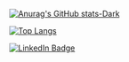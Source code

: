 [![Anurag's GitHub stats-Dark](https://github-readme-stats.vercel.app/api?username=tdkehoe&count_private=true&show_icons=true&theme=dark#gh-dark-mode-only)](https://github.com/anuraghazra/github-readme-stats)

[![Top Langs](https://github-readme-stats.vercel.app/api/top-langs/?username=tdkehoe)](https://github.com/anuraghazra/github-readme-stats)

<div id="badges">
  <a href="https://www.linkedin.com/in/thomasdavidkehoe/"><img src="https://img.shields.io/badge/LinkedIn-blue?style=for-the-badge&logo=linkedin&logoColor=white" alt="LinkedIn Badge"/></a>
</div>


<!--
**tdkehoe/tdkehoe** is a ✨ _special_ ✨ repository because its `README.md` (this file) appears on your GitHub profile.

Here are some ideas to get you started:

- 🔭 I’m currently working on ...
- 🌱 I’m currently learning ...
- 👯 I’m looking to collaborate on ...
- 🤔 I’m looking for help with ...
- 💬 Ask me about ...
- 📫 How to reach me: ...
- 😄 Pronouns: ...
- ⚡ Fun fact: ...
-->
